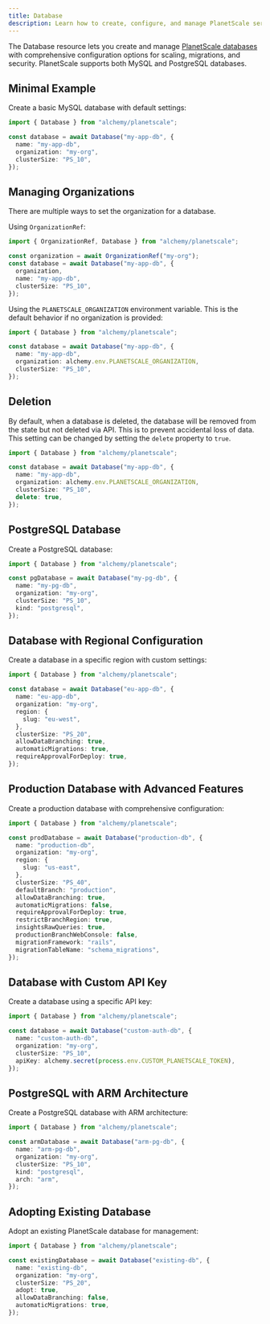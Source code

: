 ```yaml
---
title: Database
description: Learn how to create, configure, and manage PlanetScale serverless MySQL and PostgreSQL databases using Alchemy.
---
```


The Database resource lets you create and manage [PlanetScale databases](https://planetscale.com/docs/concepts/database) with comprehensive configuration options for scaling, migrations, and security. PlanetScale supports both MySQL and PostgreSQL databases.

## Minimal Example

Create a basic MySQL database with default settings:

```ts
import { Database } from "alchemy/planetscale";

const database = await Database("my-app-db", {
  name: "my-app-db",
  organization: "my-org",
  clusterSize: "PS_10",
});
```

## Managing Organizations

There are multiple ways to set the organization for a database. 

Using `OrganizationRef`:

```ts
import { OrganizationRef, Database } from "alchemy/planetscale";

const organization = await OrganizationRef("my-org");
const database = await Database("my-app-db", {
  organization,
  name: "my-app-db",
  clusterSize: "PS_10",
});
```

Using the `PLANETSCALE_ORGANIZATION` environment variable. This is the default behavior if no organization is provided:

```ts
import { Database } from "alchemy/planetscale";

const database = await Database("my-app-db", {
  name: "my-app-db",
  organization: alchemy.env.PLANETSCALE_ORGANIZATION,
  clusterSize: "PS_10",
});
```

## Deletion

By default, when a database is deleted, the database will be removed from the state but not deleted via API. This is to prevent accidental loss of data. This setting can be changed by setting the `delete` property to `true`.

```ts
import { Database } from "alchemy/planetscale";

const database = await Database("my-app-db", {
  name: "my-app-db",
  organization: alchemy.env.PLANETSCALE_ORGANIZATION,
  clusterSize: "PS_10",
  delete: true,
});
```

## PostgreSQL Database

Create a PostgreSQL database:

```ts
import { Database } from "alchemy/planetscale";

const pgDatabase = await Database("my-pg-db", {
  name: "my-pg-db",
  organization: "my-org",
  clusterSize: "PS_10",
  kind: "postgresql",
});
```

## Database with Regional Configuration

Create a database in a specific region with custom settings:

```ts
import { Database } from "alchemy/planetscale";

const database = await Database("eu-app-db", {
  name: "eu-app-db",
  organization: "my-org",
  region: {
    slug: "eu-west",
  },
  clusterSize: "PS_20",
  allowDataBranching: true,
  automaticMigrations: true,
  requireApprovalForDeploy: true,
});
```

## Production Database with Advanced Features

Create a production database with comprehensive configuration:

```ts
import { Database } from "alchemy/planetscale";

const prodDatabase = await Database("production-db", {
  name: "production-db",
  organization: "my-org",
  region: {
    slug: "us-east",
  },
  clusterSize: "PS_40",
  defaultBranch: "production",
  allowDataBranching: true,
  automaticMigrations: false,
  requireApprovalForDeploy: true,
  restrictBranchRegion: true,
  insightsRawQueries: true,
  productionBranchWebConsole: false,
  migrationFramework: "rails",
  migrationTableName: "schema_migrations",
});
```

## Database with Custom API Key

Create a database using a specific API key:

```ts
import { Database } from "alchemy/planetscale";

const database = await Database("custom-auth-db", {
  name: "custom-auth-db",
  organization: "my-org",
  clusterSize: "PS_10",
  apiKey: alchemy.secret(process.env.CUSTOM_PLANETSCALE_TOKEN),
});
```

## PostgreSQL with ARM Architecture

Create a PostgreSQL database with ARM architecture:

```ts
import { Database } from "alchemy/planetscale";

const armDatabase = await Database("arm-pg-db", {
  name: "arm-pg-db",
  organization: "my-org",
  clusterSize: "PS_10",
  kind: "postgresql",
  arch: "arm",
});
```

## Adopting Existing Database

Adopt an existing PlanetScale database for management:

```ts
import { Database } from "alchemy/planetscale";

const existingDatabase = await Database("existing-db", {
  name: "existing-db",
  organization: "my-org",
  clusterSize: "PS_20",
  adopt: true,
  allowDataBranching: false,
  automaticMigrations: true,
});
```
